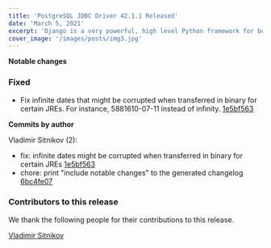 ```yaml
---
title: 'PostgreSQL JDBC Driver 42.1.1 Released'
date: 'March 5, 2021'
excerpt: 'Django is a very powerful, high level Python framework for building web applications'
cover_image: '/images/posts/img3.jpg'
---
```


**Notable changes**

### Fixed

- Fix infinite dates that might be corrupted when transferred in binary for certain JREs. For instance, 5881610-07-11 instead of infinity. [1e5bf563](https://github.com/pgjdbc/pgjdbc/commit/1e5bf563f41203417281117ed20b183cd295b4e0)

<!--more-->

**Commits by author**

Vladimir Sitnikov (2):

- fix: infinite dates might be corrupted when transferred in binary for certain JREs [1e5bf563](https://github.com/pgjdbc/pgjdbc/commit/1e5bf563f41203417281117ed20b183cd295b4e0)
- chore: print "include notable changes" to the generated changelog [6bc4fe07](https://github.com/pgjdbc/pgjdbc/commit/6bc4fe0758510243d1f3cb56b0b1ae374117f7e4)

<a name="contributors_{{ page.version }}"></a>

### Contributors to this release

We thank the following people for their contributions to this release.

[Vladimir Sitnikov](https://github.com/vlsi)
